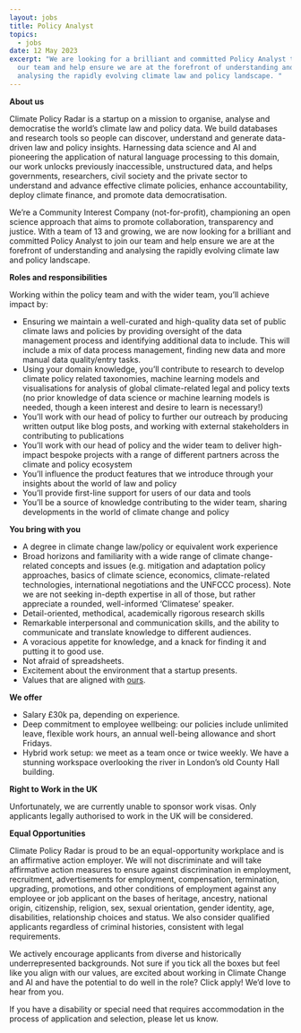 ```yaml
---
layout: jobs
title: Policy Analyst
topics:
  - jobs
date: 12 May 2023
excerpt: "We are looking for a brilliant and committed Policy Analyst to join
  our team and help ensure we are at the forefront of understanding and
  analysing the rapidly evolving climate law and policy landscape. "
---
```

<!--StartFragment-->

**About us**

Climate Policy Radar is a startup on a mission to organise, analyse and democratise the world’s climate law and policy data. We build databases and research tools so people can discover, understand and generate data-driven law and policy insights. Harnessing data science and AI and pioneering the application of natural language processing to this domain, our work unlocks previously inaccessible, unstructured data, and helps governments, researchers, civil society and the private sector to understand and advance effective climate policies, enhance accountability, deploy climate finance, and promote data democratisation. 

We’re a Community Interest Company (not-for-profit), championing an open science approach that aims to promote collaboration, transparency and justice. With a team of 13 and growing, we are now looking for a brilliant and committed Policy Analyst to join our team and help ensure we are at the forefront of understanding and analysing the rapidly evolving climate law and policy landscape.

**Roles and responsibilities**

Working within the policy team and with the wider team, you’ll achieve impact by:

* Ensuring we maintain a well-curated and high-quality data set of public climate laws and policies by providing oversight of the data management process and identifying additional data to include. This will include a mix of data process management, finding new data and more manual data quality/entry tasks.
* Using your domain knowledge, you’ll contribute to research to develop climate policy related taxonomies, machine learning models and visualisations for analysis of global climate-related legal and policy texts (no prior knowledge of data science or machine learning models is needed, though a keen interest and desire to learn is necessary!)
* You’ll work with our head of policy to further our outreach by producing written output like blog posts, and working with external stakeholders in contributing to publications
* You’ll work with our head of policy and the wider team to deliver high-impact bespoke projects with a range of different partners across the climate and policy ecosystem
* You’ll influence the product features that we introduce through your insights about the world of law and policy
* You’ll provide first-line support for users of our data and tools
* You’ll be a source of knowledge contributing to the wider team, sharing developments in the world of climate change and policy

**You bring with you**

* A degree in climate change law/policy or equivalent work experience 
* Broad horizons and familiarity with a wide range of climate change-related concepts and issues (e.g. mitigation and adaptation policy approaches, basics of climate science, economics, climate-related technologies, international negotiations and the UNFCCC process). Note we are not seeking in-depth expertise in all of those, but rather appreciate a rounded, well-informed ‘Climatese’ speaker. 
* Detail-oriented, methodical, academically rigorous research skills 
* Remarkable interpersonal and communication skills, and the ability to communicate and translate knowledge to different audiences.
* A voracious appetite for knowledge, and a knack for finding it and putting it to good use. 
* Not afraid of spreadsheets.
* Excitement about the environment that a startup presents.
* Values that are aligned with [ours](https://climatepolicyradar.org/about#values). 

**W﻿e offer**

* Salary £30k pa, depending on experience.
* Deep commitment to employee wellbeing: our policies include unlimited leave, flexible work hours, an annual well-being allowance and short Fridays.
* Hybrid work setup: we meet as a team once or twice weekly. We have a stunning workspace overlooking the river in London’s old County Hall building.

**Right to Work in the UK**

Unfortunately, we are currently unable to sponsor work visas. Only applicants legally authorised to work in the UK will be considered.

**E﻿qual Opportunities**

Climate Policy Radar is proud to be an equal-opportunity workplace and is an affirmative action employer. We will not discriminate and will take affirmative action measures to ensure against discrimination in employment, recruitment, advertisements for employment, compensation, termination, upgrading, promotions, and other conditions of employment against any employee or job applicant on the bases of heritage, ancestry, national origin, citizenship, religion, sex, sexual orientation, gender identity, age, disabilities, relationship choices and status. We also consider qualified applicants regardless of criminal histories, consistent with legal requirements. 

We actively encourage applicants from diverse and historically underrepresented backgrounds. Not sure if you tick all the boxes but feel like you align with our values, are excited about working in Climate Change and AI and have the potential to do well in the role? Click apply! We’d love to hear from you.

If you have a disability or special need that requires accommodation in the process of application and selection, please let us know. 

<!--EndFragment-->